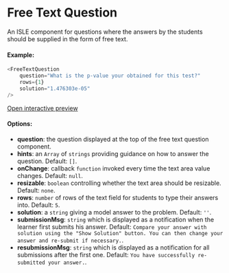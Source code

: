 # Free Text Question

An ISLE component for questions where the answers by the students should be supplied in the form of free text.

#### Example:

``` js
<FreeTextQuestion 
    question="What is the p-value your obtained for this test?" 
    rows={1} 
    solution="1.476303e-05" 
/>
``` 

 [Open interactive preview](https://isle.heinz.cmu.edu/components/free-text-question/)

#### Options:

* __question__: the question displayed at the top of the free text question component.
* __hints__: an `Array` of `strings` providing guidance on how to answer the question. Default: `[]`.
* __onChange__: callback `function` invoked every time the text area value changes. Default: `null`.
* __resizable__: `boolean` controlling whether the text area should be resizable. Default: `none`.
* __rows__: `number` of rows of the text field for students to type their answers into. Default: `5`.
* __solution__: a `string` giving a model answer to the problem. Default: `''`.
* __submissionMsg__: `string` which is displayed as a notification when the learner first submits his answer. Default: `Compare your answer with solution using the "Show Solution" button. You can then change your answer and re-submit if necessary.`.
* __resubmissionMsg__: `string` which is displayed as a notification for all submissions after the first one. Default: `You have successfully re-submitted your answer.`.
